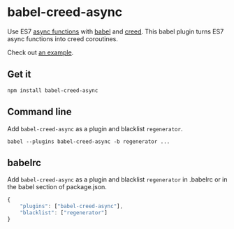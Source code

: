 # babel-creed-async

Use ES7 [async functions](http://wiki.ecmascript.org/doku.php?id=strawman:async_functions) with [babel](https://babeljs.io) and [creed](https://github.com/briancavalier/creed).  This babel plugin turns ES7 async functions into creed coroutines.

Check out [an example](https://github.com/briancavalier/babel-creed-async/example).

## Get it

```
npm install babel-creed-async
```

## Command line

Add `babel-creed-async` as a plugin and blacklist `regenerator`.

```
babel --plugins babel-creed-async -b regenerator ...
```

## babelrc

Add `babel-creed-async` as a plugin and blacklist `regenerator` in .babelrc or in the babel section of package.json.

```js
{
    "plugins": ["babel-creed-async"],
    "blacklist": ["regenerator"]
}
```

